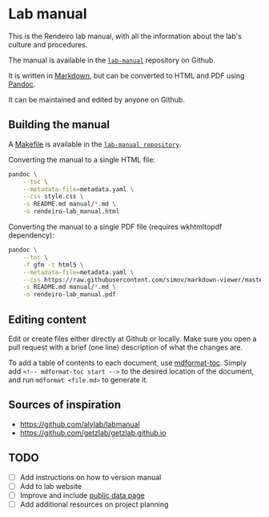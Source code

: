 <div style="page-break-after: always;"></div>

# Lab manual
<!--
<div style="width:50%; display: block; margin: auto;">
    <img src="https://github.com/rendeirolab/lab-manual/blob/main/assets/img/logo.png?raw=true" style="width: 100%;"/>
    <p style="text-align: center;">Rendeiro Lab</p>
</div> -->

This is the Rendeiro lab manual, with all the information about the lab's culture and procedures.

The manual is available in the [`lab-manual`](https://github.com/rendeirolab/lab-manual/tree/main/manual) repository on Github.

It is written in [Markdown](https://daringfireball.net/projects/markdown/), but can be converted to HTML and PDF using [Pandoc](https://pandoc.org/).

It can be maintained and edited by anyone on Github.

## Building the manual

A [Makefile](https://github.com/rendeirolab/lab-manual/blob/main/manual/Makefile) is available in the [`lab-manual repository`](https://github.com/rendeirolab/lab-manual/tree/main/manual).

Converting the manual to a single HTML file:

```bash
pandoc \
    --toc \
    --metadata-file=metadata.yaml \
    --css style.css \
    -s README.md manual/*.md \
    -o rendeiro-lab_manual.html
```

Converting the manual to a single PDF file (requires wkhtmltopdf dependency):

```bash
pandoc \
    --toc \
    -f gfm -t html5 \
    --metadata-file=metadata.yaml \
    --css https://raw.githubusercontent.com/simov/markdown-viewer/master/themes/github.css \
    -s README.md manual/*.md \
    -o rendeiro-lab_manual.pdf
```

## Editing content

Edit or create files either directly at Github or locally. Make sure you open a pull request with a brief (one line) description of what the changes are.

To add a table of contents to each document, use [mdformat-toc](https://github.com/hukkin/mdformat-toc).
Simply add `<!-- mdformat-toc start -->` to the desired location of the document, and run `mdformat <file.md>` to generate it.

## Sources of inspiration

- https://github.com/alylab/labmanual
- https://github.com/getzlab/getzlab.github.io


## TODO

- [ ] Add instructions on how to version manual
- [ ] Add to lab website
- [ ] Improve and include [public data page](source/public_data.md)
- [ ] Add additional resources on project planning
